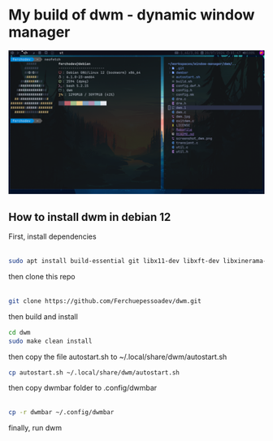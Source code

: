 # My build of dwm - dynamic window manager

![Build de dwm](./screenshot_dwm.png)

## How to install dwm in debian 12

First, install dependencies

```bash

sudo apt install build-essential git libx11-dev libxft-dev libxinerama-dev

```

then clone this repo

```bash

git clone https://github.com/Ferchuepessoadev/dwm.git

```

then build and install

```bash
cd dwm
sudo make clean install
```

then copy the file autostart.sh to ~/.local/share/dwm/autostart.sh

```bash
cp autostart.sh ~/.local/share/dwm/autostart.sh
```

then copy dwmbar folder to .config/dwmbar

```bash

cp -r dwmbar ~/.config/dwmbar

```

finally, run dwm
